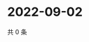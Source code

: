 # 2022-09-02

共 0 条

<!-- BEGIN WEIBO -->
<!-- 最后更新时间 Fri Sep 02 2022 21:37:45 GMT+0800 (China Standard Time) -->

<!-- END WEIBO -->
